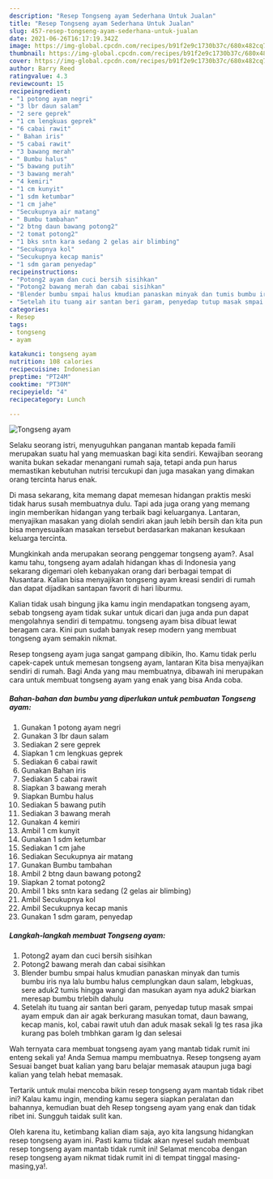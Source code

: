 ```yaml
---
description: "Resep Tongseng ayam Sederhana Untuk Jualan"
title: "Resep Tongseng ayam Sederhana Untuk Jualan"
slug: 457-resep-tongseng-ayam-sederhana-untuk-jualan
date: 2021-06-26T16:17:19.342Z
image: https://img-global.cpcdn.com/recipes/b91f2e9c1730b37c/680x482cq70/tongseng-ayam-foto-resep-utama.jpg
thumbnail: https://img-global.cpcdn.com/recipes/b91f2e9c1730b37c/680x482cq70/tongseng-ayam-foto-resep-utama.jpg
cover: https://img-global.cpcdn.com/recipes/b91f2e9c1730b37c/680x482cq70/tongseng-ayam-foto-resep-utama.jpg
author: Barry Reed
ratingvalue: 4.3
reviewcount: 15
recipeingredient:
- "1 potong ayam negri"
- "3 lbr daun salam"
- "2 sere geprek"
- "1 cm lengkuas geprek"
- "6 cabai rawit"
- " Bahan iris"
- "5 cabai rawit"
- "3 bawang merah"
- " Bumbu halus"
- "5 bawang putih"
- "3 bawang merah"
- "4 kemiri"
- "1 cm kunyit"
- "1 sdm ketumbar"
- "1 cm jahe"
- "Secukupnya air matang"
- " Bumbu tambahan"
- "2 btng daun bawang potong2"
- "2 tomat potong2"
- "1 bks sntn kara sedang 2 gelas air blimbing"
- "Secukupnya kol"
- "Secukupnya kecap manis"
- "1 sdm garam penyedap"
recipeinstructions:
- "Potong2 ayam dan cuci bersih sisihkan"
- "Potong2 bawang merah dan cabai sisihkan"
- "Blender bumbu smpai halus kmudian panaskan minyak dan tumis bumbu iris nya lalu bumbu halus cemplungkan daun salam, lebgkuas, sere aduk2 tumis hingga wangi dan masukan ayam nya aduk2 biarkan meresap bumbu trlebih dahulu"
- "Setelah itu tuang air santan beri garam, penyedap tutup masak smpai ayam empuk dan air agak berkurang masukan tomat, daun bawang, kecap manis, kol, cabai rawit utuh dan aduk masak sekali lg tes rasa jika kurang pas boleh tmbhkan garam lg dan selesai"
categories:
- Resep
tags:
- tongseng
- ayam

katakunci: tongseng ayam 
nutrition: 108 calories
recipecuisine: Indonesian
preptime: "PT24M"
cooktime: "PT30M"
recipeyield: "4"
recipecategory: Lunch

---
```



![Tongseng ayam](https://img-global.cpcdn.com/recipes/b91f2e9c1730b37c/680x482cq70/tongseng-ayam-foto-resep-utama.jpg)

Selaku seorang istri, menyuguhkan panganan mantab kepada famili merupakan suatu hal yang memuaskan bagi kita sendiri. Kewajiban seorang  wanita bukan sekadar menangani rumah saja, tetapi anda pun harus memastikan kebutuhan nutrisi tercukupi dan juga masakan yang dimakan orang tercinta harus enak.

Di masa  sekarang, kita memang dapat memesan hidangan praktis meski tidak harus susah membuatnya dulu. Tapi ada juga orang yang memang ingin memberikan hidangan yang terbaik bagi keluarganya. Lantaran, menyajikan masakan yang diolah sendiri akan jauh lebih bersih dan kita pun bisa menyesuaikan masakan tersebut berdasarkan makanan kesukaan keluarga tercinta. 



Mungkinkah anda merupakan seorang penggemar tongseng ayam?. Asal kamu tahu, tongseng ayam adalah hidangan khas di Indonesia yang sekarang digemari oleh kebanyakan orang dari berbagai tempat di Nusantara. Kalian bisa menyajikan tongseng ayam kreasi sendiri di rumah dan dapat dijadikan santapan favorit di hari liburmu.

Kalian tidak usah bingung jika kamu ingin mendapatkan tongseng ayam, sebab tongseng ayam tidak sukar untuk dicari dan juga anda pun dapat mengolahnya sendiri di tempatmu. tongseng ayam bisa dibuat lewat beragam cara. Kini pun sudah banyak resep modern yang membuat tongseng ayam semakin nikmat.

Resep tongseng ayam juga sangat gampang dibikin, lho. Kamu tidak perlu capek-capek untuk memesan tongseng ayam, lantaran Kita bisa menyajikan sendiri di rumah. Bagi Anda yang mau membuatnya, dibawah ini merupakan cara untuk membuat tongseng ayam yang enak yang bisa Anda coba.

<!--inarticleads1-->

##### Bahan-bahan dan bumbu yang diperlukan untuk pembuatan Tongseng ayam:

1. Gunakan 1 potong ayam negri
1. Gunakan 3 lbr daun salam
1. Sediakan 2 sere geprek
1. Siapkan 1 cm lengkuas geprek
1. Sediakan 6 cabai rawit
1. Gunakan  Bahan iris
1. Sediakan 5 cabai rawit
1. Siapkan 3 bawang merah
1. Siapkan  Bumbu halus
1. Sediakan 5 bawang putih
1. Sediakan 3 bawang merah
1. Gunakan 4 kemiri
1. Ambil 1 cm kunyit
1. Gunakan 1 sdm ketumbar
1. Sediakan 1 cm jahe
1. Sediakan Secukupnya air matang
1. Gunakan  Bumbu tambahan
1. Ambil 2 btng daun bawang potong2
1. Siapkan 2 tomat potong2
1. Ambil 1 bks sntn kara sedang (2 gelas air blimbing)
1. Ambil Secukupnya kol
1. Ambil Secukupnya kecap manis
1. Gunakan 1 sdm garam, penyedap




<!--inarticleads2-->

##### Langkah-langkah membuat Tongseng ayam:

1. Potong2 ayam dan cuci bersih sisihkan
1. Potong2 bawang merah dan cabai sisihkan
1. Blender bumbu smpai halus kmudian panaskan minyak dan tumis bumbu iris nya lalu bumbu halus cemplungkan daun salam, lebgkuas, sere aduk2 tumis hingga wangi dan masukan ayam nya aduk2 biarkan meresap bumbu trlebih dahulu
1. Setelah itu tuang air santan beri garam, penyedap tutup masak smpai ayam empuk dan air agak berkurang masukan tomat, daun bawang, kecap manis, kol, cabai rawit utuh dan aduk masak sekali lg tes rasa jika kurang pas boleh tmbhkan garam lg dan selesai




Wah ternyata cara membuat tongseng ayam yang mantab tidak rumit ini enteng sekali ya! Anda Semua mampu membuatnya. Resep tongseng ayam Sesuai banget buat kalian yang baru belajar memasak ataupun juga bagi kalian yang telah hebat memasak.

Tertarik untuk mulai mencoba bikin resep tongseng ayam mantab tidak ribet ini? Kalau kamu ingin, mending kamu segera siapkan peralatan dan bahannya, kemudian buat deh Resep tongseng ayam yang enak dan tidak ribet ini. Sungguh taidak sulit kan. 

Oleh karena itu, ketimbang kalian diam saja, ayo kita langsung hidangkan resep tongseng ayam ini. Pasti kamu tiidak akan nyesel sudah membuat resep tongseng ayam mantab tidak rumit ini! Selamat mencoba dengan resep tongseng ayam nikmat tidak rumit ini di tempat tinggal masing-masing,ya!.

